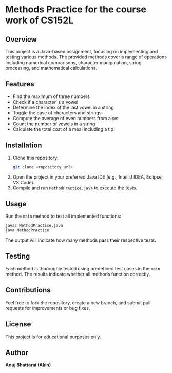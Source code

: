# Methods Practice for the course work of CS152L

## Overview
This project is a Java-based  assignment, focusing on implementing and testing various methods. The provided methods cover a range of operations including numerical comparisons, character manipulation, string processing, and mathematical calculations.

## Features
- Find the maximum of three numbers
- Check if a character is a vowel
- Determine the index of the last vowel in a string
- Toggle the case of characters and strings
- Compute the average of even numbers from a set
- Count the number of vowels in a string
- Calculate the total cost of a meal including a tip

## Installation
1. Clone this repository:
   ```sh
   git clone <repository_url>
   ```
2. Open the project in your preferred Java IDE (e.g., IntelliJ IDEA, Eclipse, VS Code).
3. Compile and run `MethodPractice.java` to execute the tests.

## Usage
Run the `main` method to test all implemented functions:
```sh
javac MethodPractice.java
java MethodPractice
```
The output will indicate how many methods pass their respective tests.

## Testing
Each method is thoroughly tested using predefined test cases in the `main` method. The results indicate whether all methods function correctly.

## Contributions
Feel free to fork the repository, create a new branch, and submit pull requests for improvements or bug fixes.

## License
This project is for educational purposes only.

## Author
**Anuj Bhattarai (Akin)**

